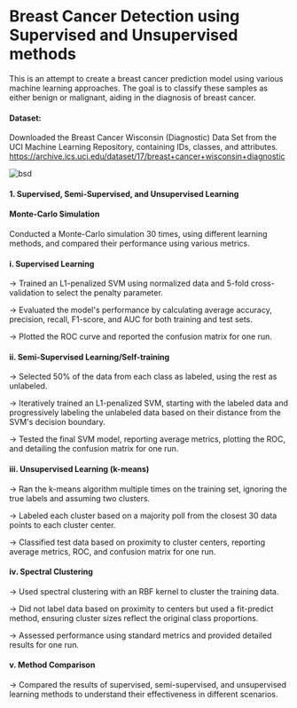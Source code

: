# Breast Cancer Detection using Supervised and Unsupervised methods
This is an attempt to create a breast cancer prediction model using various machine learning approaches. The goal is to classify these samples as either benign or malignant, aiding in the diagnosis of breast cancer.
#### Dataset: 
Downloaded the Breast Cancer Wisconsin (Diagnostic) Data Set from the UCI Machine Learning Repository, containing IDs, classes, and attributes.
 https://archive.ics.uci.edu/dataset/17/breast+cancer+wisconsin+diagnostic

![bsd](https://github.com/niharikaabhange/Breast-Cancer-Detection-using-Supervised-and-Unsupervised-methods/assets/73836890/caf13a87-e3a5-4aad-b73c-845084a0ec95)


#### 1. Supervised, Semi-Supervised, and Unsupervised Learning
####  Monte-Carlo Simulation
Conducted a Monte-Carlo simulation 30 times, using different learning methods, and compared their performance using various metrics. 

#### i. Supervised Learning

-> Trained an L1-penalized SVM using normalized data and 5-fold cross-validation to select the penalty parameter.

-> Evaluated the model's performance by calculating average accuracy, precision, recall, F1-score, and AUC for both training and test sets.

-> Plotted the ROC curve and reported the confusion matrix for one run.

#### ii. Semi-Supervised Learning/Self-training

-> Selected 50% of the data from each class as labeled, using the rest as unlabeled.

-> Iteratively trained an L1-penalized SVM, starting with the labeled data and progressively labeling the unlabeled data based on their distance from the SVM's decision boundary.

-> Tested the final SVM model, reporting average metrics, plotting the ROC, and detailing the confusion matrix for one run.

#### iii. Unsupervised Learning (k-means)

-> Ran the k-means algorithm multiple times on the training set, ignoring the true labels and assuming two clusters.

-> Labeled each cluster based on a majority poll from the closest 30 data points to each cluster center.

-> Classified test data based on proximity to cluster centers, reporting average metrics, ROC, and confusion matrix for one run.

#### iv. Spectral Clustering

-> Used spectral clustering with an RBF kernel to cluster the training data.

-> Did not label data based on proximity to centers but used a fit-predict method, ensuring cluster sizes reflect the original class proportions.

-> Assessed performance using standard metrics and provided detailed results for one run.

#### v. Method Comparison

-> Compared the results of supervised, semi-supervised, and unsupervised learning methods to understand their effectiveness in different scenarios.

